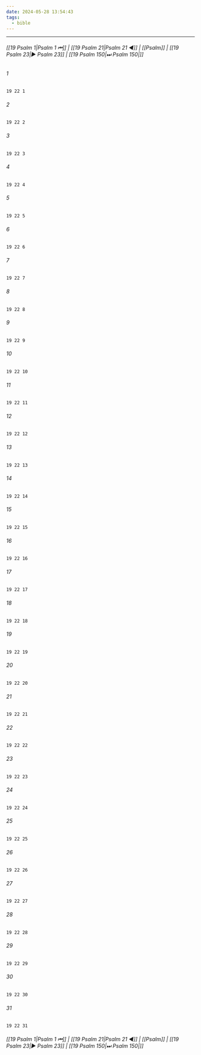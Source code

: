 ```yaml
---
date: 2024-05-28 13:54:43
tags:
  - bible
---
```

___

###### [[19 Psalm 1|Psalm 1 ⏮]] | [[19 Psalm 21|Psalm 21 ◀]] | [[Psalm]] | [[19 Psalm 23|▶ Psalm 23]] | [[19 Psalm 150|⏭ Psalm 150|]]

###### 1
``` verse
19 22 1 
```
###### 2
``` verse
19 22 2 
```
###### 3
``` verse
19 22 3 
```
###### 4
``` verse
19 22 4 
```
###### 5
``` verse
19 22 5 
```
###### 6
``` verse
19 22 6 
```
###### 7
``` verse
19 22 7 
```
###### 8
``` verse
19 22 8 
```
###### 9
``` verse
19 22 9 
```
###### 10
``` verse
19 22 10 
```
###### 11
``` verse
19 22 11 
```
###### 12
``` verse
19 22 12 
```
###### 13
``` verse
19 22 13 
```
###### 14
``` verse
19 22 14 
```
###### 15
``` verse
19 22 15 
```
###### 16
``` verse
19 22 16 
```
###### 17
``` verse
19 22 17 
```
###### 18
``` verse
19 22 18 
```
###### 19
``` verse
19 22 19 
```
###### 20
``` verse
19 22 20 
```
###### 21
``` verse
19 22 21 
```
###### 22
``` verse
19 22 22 
```
###### 23
``` verse
19 22 23 
```
###### 24
``` verse
19 22 24 
```
###### 25
``` verse
19 22 25 
```
###### 26
``` verse
19 22 26 
```
###### 27
``` verse
19 22 27 
```
###### 28
``` verse
19 22 28 
```
###### 29
``` verse
19 22 29 
```
###### 30
``` verse
19 22 30 
```
###### 31
``` verse
19 22 31 
```

###### [[19 Psalm 1|Psalm 1 ⏮]] | [[19 Psalm 21|Psalm 21 ◀]] | [[Psalm]] | [[19 Psalm 23|▶ Psalm 23]] | [[19 Psalm 150|⏭ Psalm 150|]]

